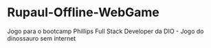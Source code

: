 # Rupaul-Offline-WebGame
Jogo para o bootcamp Phillips Full Stack Developer da DIO - Jogo do dinossauro sem internet
